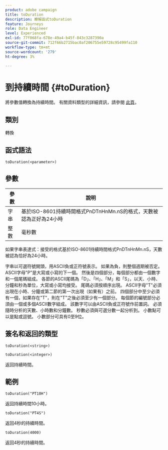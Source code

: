 ```yaml
---
product: adobe campaign
title: toDuration
description: 瞭解函式toDuration
feature: Journeys
role: Data Engineer
level: Experienced
exl-id: 77f068fa-678e-49a4-b45f-843c3287390a
source-git-commit: 712f66b2715bac0af206755e59728c95499fa110
workflow-type: tm+mt
source-wordcount: '279'
ht-degree: 3%

---
```


# 到持續時間 {#toDuration}

將參數值轉換為持續時間。 有關資料類型的詳細資訊，請參閱 [此頁](../expression/data-types.md)。

## 類別

轉換

## 函式語法

`toDuration(<parameter>)`

## 參數

| 參數 | 說明 |
|--- |--- |
| 字串 | 基於ISO-8601持續時間格式PnDTnHnMn.nS的格式，天數被認為正好為24小時 |
| 整數 | 毫秒數 |

如果字串表達式：接受的格式基於ISO-8601持續時間格式PnDTnHnMn.nS，天數被認為恰好為24小時。

字串以可選符號開頭，用ASCII負或正符號表示。 如果為負，則整個週期被否定。 ASCII字母&quot;P&quot;是大寫或小寫的下一個。 然後是四個部分，每個部分都由一個數字和一個尾碼組成。 各節的ASCII尾碼為「D」、「H」、「M」和「S」，以天、小時、分鐘和秒為單位，大寫或小寫均接受。 尾碼必須按順序出現。 ASCII字母&quot;T&quot;必須出現在小時、分鐘或第二節的第一次出現（如果有）之前。 四個部分中至少必須有一個，如果存在&quot;T&quot;，則在&quot;T&quot;之後必須至少有一個部分。 每個節的編號部分必須由一個或多個ASCII數字組成。 該數字可以由ASCII負或正符號作前置詞。 必須隨時分析的天數、小時數和分鐘數。 秒數必須與可選分數一起分析到。 小數點可以是點或逗號。 小數部分可具有0至9位。

## 簽名和返回的類型

`toDuration(<string>)`

`toDuration(<integer>)`

返回持續時間。

## 範例

`toDuration("PT10H")`

返回持續時間10小時。

`toDuration("PT4S")`

返回4秒的持續時間。

`toDuration(4000)`

返回4秒的持續時間。
